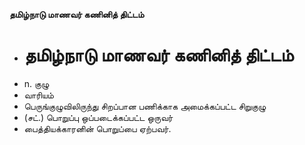 **தமிழ்நாடு மாணவர் கணினித் திட்டம்**
- # தமிழ்நாடு மாணவர் கணினித் திட்டம்
- n. குழு
- வாரியம்
- பெருங்குழுவிலிருந்து சிறப்பான பணிக்காக அமைக்கப்பட்ட சிறுகுழு
- (சட்.) பொறுப்பு ஒப்படைக்கப்பட்ட ஒருவர்
- பைத்தியக்காரனின் பொறுப்பை ஏற்பவர்.

